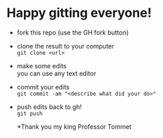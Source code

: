 # Happy gitting everyone!

* fork this repo (use the GH fork button)
* clone the result to your computer  
  `git clone <url>`
* make some edits  
  you can use any text editor
* commit your edits  
  `git commit -am "<describe what did your do>"`
* push edits back to gh!  
  `git push`
  
  *Thank you my king Professor Tommet
  

